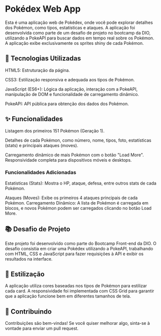 

# Pokédex Web App
Esta é uma aplicação web de Pokédex, onde você pode explorar detalhes dos Pokémon, como tipos, estatísticas e ataques. A aplicação foi desenvolvida como parte de um desafio de projeto no bootcamp da DIO, utilizando a PokeAPI para buscar dados em tempo real sobre os Pokémon. A aplicação exibe exclusivamente os sprites shiny de cada Pokémon.

## 🚀 Tecnologias Utilizadas
HTML5: Estruturação da página.

CSS3: Estilização responsiva e adequada aos tipos de Pokémon.

JavaScript (ES6+): Lógica da aplicação, interação com a PokeAPI, manipulação de DOM e funcionalidade de carregamento dinâmico.

PokeAPI: API pública para obtenção dos dados dos Pokémon.

## ✨ Funcionalidades
Listagem dos primeiros 151 Pokémon (Geração 1).

Detalhes de cada Pokémon, como número, nome, tipos, foto, estatísticas (stats) e principais ataques (moves).

Carregamento dinâmico de mais Pokémon com o botão "Load More".
Responsividade completa para dispositivos móveis e desktops.

### Funcionalidades Adicionadas
Estatísticas (Stats): Mostra o HP, ataque, defesa, entre outros stats de cada Pokémon.

Ataques (Moves): Exibe os primeiros 4 ataques principais de cada Pokémon.
Carregamento Dinâmico: A lista de Pokémon é carregada em blocos, e novos Pokémon podem ser carregados clicando no botão Load More.

## 📚 Desafio de Projeto
Este projeto foi desenvolvido como parte do Bootcamp Front-end da DIO. O desafio consistia em criar uma Pokédex utilizando a PokeAPI, trabalhando com HTML, CSS e JavaScript para fazer requisições à API e exibir os resultados na interface.

## 🎨 Estilização
A aplicação utiliza cores baseadas nos tipos de Pokémon para estilizar cada card.
A responsividade foi implementada com CSS Grid para garantir que a aplicação funcione bem em diferentes tamanhos de tela.
## 🤝 Contribuindo
Contribuições são bem-vindas! Se você quiser melhorar algo, sinta-se à vontade para enviar um pull request.


